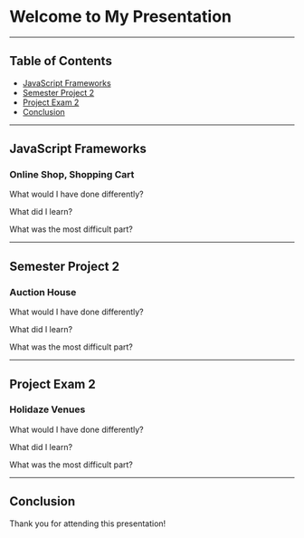 # Welcome to My Presentation

---

## Table of Contents

* [JavaScript Frameworks](#javascript-frameworks)
* [Semester Project 2](#semester-project-2)
* [Project Exam 2](#project-exam-2)
* [Conclusion](#conclusion)

---

## JavaScript Frameworks

### Online Shop, Shopping Cart

What would I have done differently?

What did I learn?

What was the most difficult part?

---

## Semester Project 2

### Auction House

What would I have done differently?

What did I learn?

What was the most difficult part?

---

## Project Exam 2

### Holidaze Venues

What would I have done differently?

What did I learn?

What was the most difficult part?

---

## Conclusion

Thank you for attending this presentation!